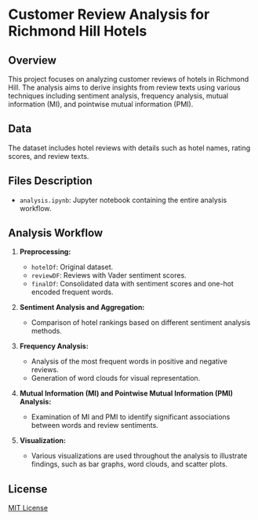 # Customer Review Analysis for Richmond Hill Hotels

## Overview
This project focuses on analyzing customer reviews of hotels in Richmond Hill. The analysis aims to derive insights from review texts using various techniques including sentiment analysis, frequency analysis, mutual information (MI), and pointwise mutual information (PMI).

## Data
The dataset includes hotel reviews with details such as hotel names, rating scores, and review texts.

## Files Description
- `analysis.ipynb`: Jupyter notebook containing the entire analysis workflow.

## Analysis Workflow
1. **Preprocessing:**
   - `hotelDf`: Original dataset.
   - `reviewDF`: Reviews with Vader sentiment scores.
   - `finalDf`: Consolidated data with sentiment scores and one-hot encoded frequent words.

2. **Sentiment Analysis and Aggregation:**
   - Comparison of hotel rankings based on different sentiment analysis methods.

3. **Frequency Analysis:**
   - Analysis of the most frequent words in positive and negative reviews.
   - Generation of word clouds for visual representation.

4. **Mutual Information (MI) and Pointwise Mutual Information (PMI) Analysis:**
   - Examination of MI and PMI to identify significant associations between words and review sentiments.

5. **Visualization:**
   - Various visualizations are used throughout the analysis to illustrate findings, such as bar graphs, word clouds, and scatter plots.

## License
[MIT License](https://opensource.org/licenses/MIT)
